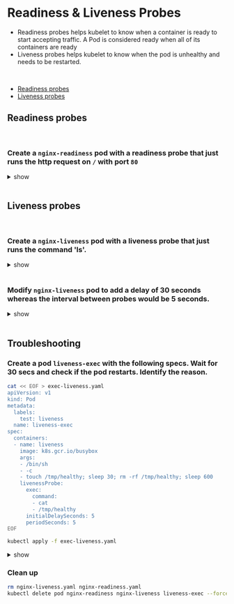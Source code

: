# Readiness & Liveness Probes

-  Readiness probes helps kubelet to know when a container is ready to start accepting traffic. A Pod is considered ready when all of its containers are ready
 - Liveness probes helps kubelet to know when the pod is unhealthy and needs to be restarted.

<br />

 - [Readiness probes](#readiness-probes)
 - [Liveness probes](#liveness-probes)

## Readiness probes

<br />

### Create a `nginx-readiness` pod with a readiness probe that just runs the http request on `/` with port `80`

<details><summary>show</summary><p>

```bash
kubectl run nginx-readiness --image=nginx --restart=Never --dry-run=client -o yaml > nginx-readiness.yaml
```

Edit `nginx-readiness.yaml` file to add `readinessProbe` probe as below and apply `kubectl apply -f nginx-readiness.yaml`

```YAML
apiVersion: v1
kind: Pod
metadata:
  creationTimestamp: null
  labels:
    run: nginx
  name: nginx
spec:
  containers:
  - image: nginx
    imagePullPolicy: IfNotPresent
    name: nginx
    resources: {}
    readinessProbe: # declare the readiness probe
      httpGet: # add this line
        path: / #
        port: 80 #
  dnsPolicy: ClusterFirst
  restartPolicy: Never
status: {}
```

</p></details> 

<br />

## Liveness probes

<br />

### Create a `nginx-liveness` pod with a liveness probe that just runs the command 'ls'.

<details><summary>show</summary><p>

```bash
kubectl run nginx-liveness --image=nginx --restart=Never --dry-run=client -o yaml > nginx-liveness.yaml
```

Edit `nginx-liveness.yaml` file to add `livenessProbe` probe as below and apply `kubectl apply -f nginx-liveness.yaml`

```YAML
apiVersion: v1
kind: Pod
metadata:
  creationTimestamp: null
  labels:
    run: nginx
  name: nginx
spec:
  containers:
  - image: nginx
    imagePullPolicy: IfNotPresent
    name: nginx
    resources: {}
    livenessProbe: # add liveness probe
      exec: # add this line
        command: # command definition
        - ls # ls command
  dnsPolicy: ClusterFirst
  restartPolicy: Never
status: {}
```
</p></details> 

<br />

### Modify `nginx-liveness` pod to add a delay of 30 seconds whereas the interval between probes would be 5 seconds.

<details><summary>show</summary><p>

#### Edit `nginx-liveness.yaml` file to update `livenessProbe` probe as below. Delete and recreate pod using `kubectl apply -f nginx-liveness.yaml`

```YAML
apiVersion: v1
kind: Pod
metadata:
  creationTimestamp: null
  labels:
    run: nginx
  name: nginx
spec:
  containers:
  - image: nginx
    imagePullPolicy: IfNotPresent
    name: nginx
    resources: {}
    livenessProbe: 
      initialDelaySeconds: 30 # add this line
      periodSeconds: 5 # add this line as well
      exec:
        command:
        - ls
  dnsPolicy: ClusterFirst
  restartPolicy: Never
status: {}
```

</p></details>

<br />

## Troubleshooting

### Create a pod `liveness-exec` with the following specs. Wait for 30 secs and check if the pod restarts. Identify the reason.

```bash
cat << EOF > exec-liveness.yaml
apiVersion: v1
kind: Pod
metadata:
  labels:
    test: liveness
  name: liveness-exec
spec:
  containers:
  - name: liveness
    image: k8s.gcr.io/busybox
    args:
    - /bin/sh
    - -c
    - touch /tmp/healthy; sleep 30; rm -rf /tmp/healthy; sleep 600
    livenessProbe:
      exec:
        command:
        - cat
        - /tmp/healthy
      initialDelaySeconds: 5
      periodSeconds: 5
EOF

kubectl apply -f exec-liveness.yaml
```

<details><summary>show</summary><p>

```bash
kubectl get pod liveness-exec -w # pod restarts due to failed liveness check
# NAME            READY   STATUS    RESTARTS   AGE
# liveness-exec   1/1     Running   0          17s
# liveness-exec   1/1     Running   1          76s

kubectl describe pod liveness-exec

# Normal   Started    69s (x2 over 2m22s)  kubelet, node01    Started container liveness
# Warning  Unhealthy  25s (x6 over 110s)   kubelet, node01    Liveness probe failed: cat: can't open '/tmp/healthy': No such file or directory
# Normal   Killing    25s (x2 over 100s)   kubelet, node01    Container liveness failed liveness probe, will be restarted
```

</p></details>

### Clean up 

```bash
rm nginx-liveness.yaml nginx-readiness.yaml
kubectl delete pod nginx-readiness nginx-liveness liveness-exec --force
```
